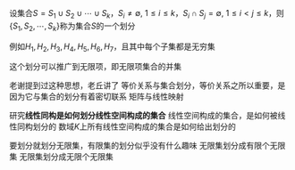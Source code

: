 设集合$S=S_1\cup S_2\cup\cdots\cup S_k$，$S_i\neq\emptyset,\ 1\le i\le k$，$S_i\cap S_j=\emptyset,\ 1\le i<j\le k$，则$\{S_1, S_2,\cdots, S_k\}$称为集合$S$的一个划分

例如$H_1,H_2,H_3,H_4,H_5,H_6,H_7$，且其中每个子集都是无穷集

这个划分可以推广到无限项，即无限项集合的并集

老谢提到过这种思想，老丘讲了
等价关系与集合划分，等价关系之所以重要，是因为它与集合的划分有着密切联系
矩阵与线性映射

研究**线性同构是如何划分线性空间构成的集合**
线性空间构成的集合，是如何被线性同构划分的
数域$K$上所有线性空间构成的集合是如何给出划分的

要划分就划分无限集，有限集的划分似乎没有什么趣味
无限集划分成有限个无限集
无限集划分成无限个无限集
